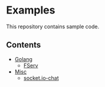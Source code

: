 # Examples

This repository contains sample code.

## Contents

- [Golang](golang/) 
  - [FServ](golang/fserv/)
- [Misc](misc/)
  - [socket.io-chat](misc/socket.io-chat)
